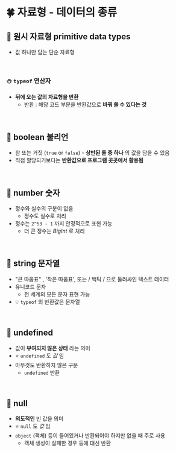 # 🍀 자료형 - 데이터의 종류

## 🧸 원시 자료형 primitive data types

- 값 하나만 담는 단순 자료형

<br>

### ⛄ `typeof` 연산자

- **뒤에 오는 값의 자료형을 반환**
  - 반환 : 해당 코드 부분을 반환값으로 **바꿔 쓸 수 있다는 것**

<br>

## 🧸 boolean 불리언

- 참 또는 거짓 (`true` or `false`) - **상반된 둘 중 하나** 의 값을 담을 수 있음
- 직접 할당되기보다는 **반환값으로 프로그램 곳곳에서 활용됨**

<br>

## 🧸 number 숫자

- 정수와 실수의 구분이 없음
  - 정수도 실수로 처리
- 정수는 `2^53 - 1` 까지 안정적으로 표현 가능
  - 더 큰 정수는 _BigInt_ 로 처리

<br>

## 🧸 string 문자열

- "큰 따옴표" , '작은 따옴표', 또는 / 백틱 / 으로 둘러싸인 텍스트 데이터
- 유니코드 문자
  - 전 세계의 모든 문자 표현 가능
- 💡 `typeof` 의 반환값은 문자열

<br>

## 🧸 undefined

- 값이 **부여되지 않은 상태** 라는 의미
- ⭐ `undefined` 도 _값_ 임
- 아무것도 반환하지 않은 구문
  - `undefined` 반환

<br>

## 🧸 null

- **의도적인** 빈 값을 의미
- ⭐ `null` 도 _값_ 임
- `object` (객체) 등이 들어있거나 반환되어야 하지만 없을 때 주로 사용
  - 객체 생성이 실패한 경우 등에 대신 반환
